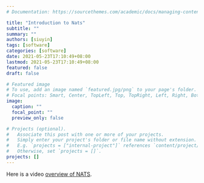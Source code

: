 ```yaml
---
# Documentation: https://sourcethemes.com/academic/docs/managing-content/

title: "Introduction to Nats"
subtitle: ""
summary: ""
authors: [siuyin]
tags: [software]
categories: [software]
date: 2021-05-23T17:10:49+08:00
lastmod: 2021-05-23T17:10:49+08:00
featured: false
draft: false

# Featured image
# To use, add an image named `featured.jpg/png` to your page's folder.
# Focal points: Smart, Center, TopLeft, Top, TopRight, Left, Right, BottomLeft, Bottom, BottomRight.
image:
  caption: ""
  focal_point: ""
  preview_only: false

# Projects (optional).
#   Associate this post with one or more of your projects.
#   Simply enter your project's folder or file name without extension.
#   E.g. `projects = ["internal-project"]` references `content/project/deep-learning/index.md`.
#   Otherwise, set `projects = []`.
projects: []
---
```

Here is a video [overview of NATS](https://www.youtube.com/watch?v=umUnwkmLaec&t=2s).
